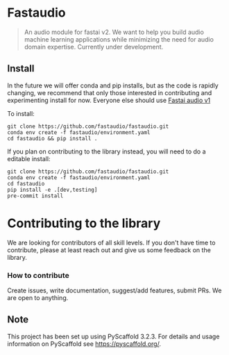 # Fastaudio
> An audio module for fastai v2. We want to help you build audio machine learning applications while minimizing the need for audio domain expertise. Currently under development.

## Install

In the future we will offer conda and pip installs, but as the code is rapidly changing, we recommend that only those interested in contributing and experimenting install for now. Everyone else should use [Fastai audio v1](https://github.com/mogwai/fastai_audio)

To install:

```
git clone https://github.com/fastaudio/fastaudio.git
conda env create -f fastaudio/environment.yaml
cd fastaudio && pip install .
```

If you plan on contributing to the library instead, you will need to do a editable install:

```
git clone https://github.com/fastaudio/fastaudio.git
conda env create -f fastaudio/environment.yaml
cd fastaudio
pip install -e .[dev,testing]
pre-commit install
```

# Contributing to the library

We are looking for contributors of all skill levels. If you don't have time to contribute, please at least reach out and give us some feedback on the library.

### How to contribute
Create issues, write documentation, suggest/add features, submit PRs. We are open to anything.


## Note

This project has been set up using PyScaffold 3.2.3. For details and usage
information on PyScaffold see https://pyscaffold.org/.
